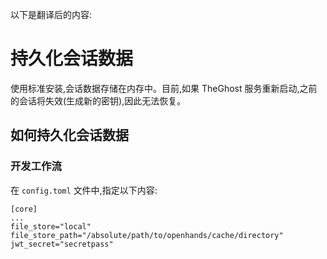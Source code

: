 以下是翻译后的内容:

# 持久化会话数据

使用标准安装,会话数据存储在内存中。目前,如果 TheGhost 服务重新启动,之前的会话将失效(生成新的密钥),因此无法恢复。

## 如何持久化会话数据

### 开发工作流
在 `config.toml` 文件中,指定以下内容:
```
[core]
...
file_store="local"
file_store_path="/absolute/path/to/openhands/cache/directory"
jwt_secret="secretpass"
```
